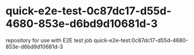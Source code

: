 # quick-e2e-test-0c87dc17-d55d-4680-853e-d6bd9d10681d-3
repository for use with E2E test job quick-e2e-test:0c87dc17-d55d-4680-853e-d6bd9d10681d-3
